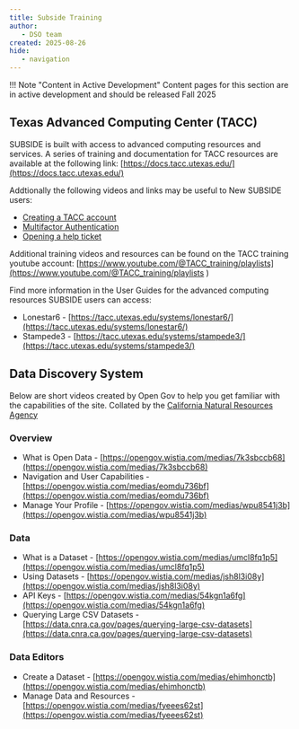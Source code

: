 ```yaml
---
title: Subside Training
author: 
   - DSO team
created: 2025-08-26
hide: 
   - navigation
---
```


!!! Note "Content in Active Development" 
    Content pages for this section are in active development and should be released Fall 2025

## Texas Advanced Computing Center (TACC)
SUBSIDE is built with access to advanced computing resources and services. A series of training and documentation for TACC resources are available at the following link:
[https://docs.tacc.utexas.edu/](https://docs.tacc.utexas.edu/)

Addtionally the following videos and links may be useful to New SUBSIDE users:

* [Creating a TACC account](https://youtu.be/TlRDeE_OpaI?si=rNK6Hk66sk-dixQg)
* [Multifactor Authentication](https://youtu.be/TlRDeE_OpaI?si=rNK6Hk66sk-dixQg)
* [Opening a help ticket](https://youtu.be/X4mb6PJ9GD0?si=Q8G6utwOkbzAaGLF)

Additional training videos and resources can be found on the TACC training youtube account: [https://www.youtube.com/@TACC_training/playlists](https://www.youtube.com/@TACC_training/playlists
)

Find more information in the User Guides for the advanced computing resources SUBSIDE users can access:
* Lonestar6 - [https://tacc.utexas.edu/systems/lonestar6/](https://tacc.utexas.edu/systems/lonestar6/)
* Stampede3 - [https://tacc.utexas.edu/systems/stampede3/](https://tacc.utexas.edu/systems/stampede3/)
 
## Data Discovery System 
Below are short videos created by Open Gov to help you get familiar with the capabilities of the site. Collated by the [California Natural Resources Agency](https://data.cnra.ca.gov/pages/training)

### Overview
* What is Open Data - [https://opengov.wistia.com/medias/7k3sbccb68](https://opengov.wistia.com/medias/7k3sbccb68)
* Navigation and User Capabilities - [https://opengov.wistia.com/medias/eomdu736bf](https://opengov.wistia.com/medias/eomdu736bf) 
* Manage Your Profile - [https://opengov.wistia.com/medias/wpu8541j3b](https://opengov.wistia.com/medias/wpu8541j3b)

### Data
* What is a Dataset - [https://opengov.wistia.com/medias/umcl8fq1p5](https://opengov.wistia.com/medias/umcl8fq1p5)  
* Using Datasets - [https://opengov.wistia.com/medias/jsh8l3i08y](https://opengov.wistia.com/medias/jsh8l3i08y)  
* API Keys - [https://opengov.wistia.com/medias/54kgn1a6fg](https://opengov.wistia.com/medias/54kgn1a6fg)  
* Querying Large CSV Datasets - [https://data.cnra.ca.gov/pages/querying-large-csv-datasets](https://data.cnra.ca.gov/pages/querying-large-csv-datasets)  

### Data Editors
* Create a Dataset - [https://opengov.wistia.com/medias/ehimhonctb](https://opengov.wistia.com/medias/ehimhonctb)  
* Manage Data and Resources - [https://opengov.wistia.com/medias/fyeees62st](https://opengov.wistia.com/medias/fyeees62st)

